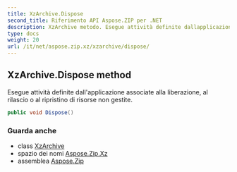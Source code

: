 ```yaml
---
title: XzArchive.Dispose
second_title: Riferimento API Aspose.ZIP per .NET
description: XzArchive metodo. Esegue attività definite dallapplicazione associate alla liberazione al rilascio o al ripristino di risorse non gestite.
type: docs
weight: 20
url: /it/net/aspose.zip.xz/xzarchive/dispose/
---
```

## XzArchive.Dispose method

Esegue attività definite dall'applicazione associate alla liberazione, al rilascio o al ripristino di risorse non gestite.

```csharp
public void Dispose()
```

### Guarda anche

* class [XzArchive](../)
* spazio dei nomi [Aspose.Zip.Xz](../../xzarchive/)
* assemblea [Aspose.Zip](../../../)


